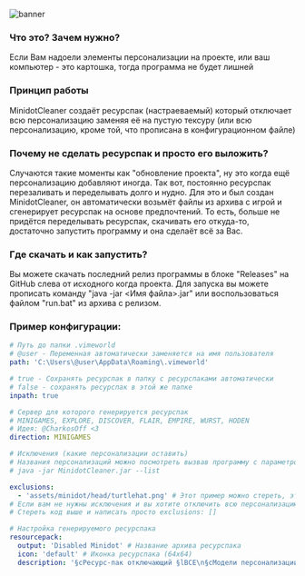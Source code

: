 ![banner](https://i.imgur.com/zqKfCU3.png)
### Что это? Зачем нужно?
Если Вам надоели элементы персонализации на проекте, или ваш компьютер - это картошка, тогда программа не будет лишней
### Принцип работы
MinidotCleaner создаёт ресурспак (настраеваемый) который отключает всю персонализацию заменяя её на пустую тексуру (или всю персонализацию, кроме той, что прописана в конфигурационном файле)
### Почему не сделать ресурспак и просто его выложить?
Случаются такие моменты как "обновление проекта", ну это когда ещё персонализацию добавляют иногда. Так вот, постоянно ресурспак перезаливать и переделывать долго и нудно.
Для это и был создан MinidotCleaner, он автоматически возьмёт файлы из архива с игрой и сгенерирует ресурспак на основе предпочтений.
То есть, больше не придётся переделывать ресурспак, скачивать его откуда-то, достаточно запустить программу и она сделаёт всё за Вас.
### Где скачать и как запустить?
Вы можете скачать последний релиз программы в блоке "Releases" на GitHub слева от исходного когда проекта.
Для запуска вы можете прописать команду "java -jar <Имя файла>.jar" или воспользоваться файлом "run.bat" из архива с релизом.
### Пример конфигурации:
```yaml
# Путь до папки .vimeworld
# @user - Переменная автоматически заменяется на имя пользователя
path: 'C:\Users\@user\AppData\Roaming\.vimeworld'

# true - Сохранять ресурспак в папку с ресурспаками автоматически
# false - сохранять ресурспак в этой же папке
inpath: true

# Сервер для которого генерируется ресурспак
# MINIGAMES, EXPLORE, DISCOVER, FLAIR, EMPIRE, WURST, HODEN
# Идея: @CharkosOff <3
direction: MINIGAMES

# Исключения (какие персонализации оставить)
# Названия персонализаций можно посмотреть вызвав программу с параметром --list или запустив файл list.bat
# java -jar MinidotCleaner.jar --list

exclusions:
  - 'assets/minidot/head/turtlehat.png' # Этот пример можно стереть, это шапка черепахи, она есть тут, значит она показывается в игре
# Если вам не нужны исключения и вы хотите отключить всю персонализацию, достаточно
# Стереть код выше и написать просто exclusions: []

# Настройка генерируемого ресурспака
resourcepack:
  output: 'Disabled Minidot' # Название архива ресурспака
  icon: 'default' # Иконка ресурспака (64x64)
  description: '§cРесурс-пак отключающий §lВСЕ\n§cМодели персонализации VimeWorld' # Описание ресурспака
```